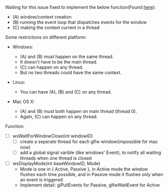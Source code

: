 Waiting for this issue fixed to implement the below function(Found [here](http://forum.lwjgl.org/index.php?topic=5836.msg31107#msg31107)):

- (A) window/context creation
- (B) running the event loop that dispatches events for the window
- (C) making the context current in a thread

Some restrictions on different platform:
- Windows:
    - (A) and (B) must happen on the same thread.
    - It doesn't have to be the main thread.
    - (C) can happen on any thread.
    - But no two threads could have the same context.

- Linux:
    - You can have (A), (B) and (C) on any thread.

- Mac OS X:
    - (A) and (B) must both happen on main thread (thread 0).
    - Again, (C) can happen on any thread.


Function:

- [ ] wsWaitForWindowClose(int windowID)
    - [ ] create a seperate thread for each glfw window(impossible for mac now)
    - [ ] add a global signal varible (like windows' Event), to notify all waiting threads when one thread is closed

- [ ] wsDisplayMode(int baseWindowID, Mode)
    - Mode is one in { Active, Passive }, in Active mode the window flushes
        each time possible, and in Passive mode it flushes only when an event is
        triggered
    - Implement detail: glPullEvents for Passive, glfwWaitEvent for Active 
